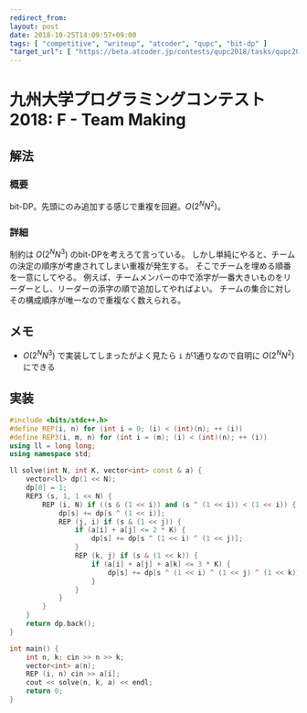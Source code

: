 ```yaml
---
redirect_from:
layout: post
date: 2018-10-25T14:09:57+09:00
tags: [ "competitive", "writeup", "atcoder", "qupc", "bit-dp" ]
"target_url": [ "https://beta.atcoder.jp/contests/qupc2018/tasks/qupc2018_f" ]
---
```


# 九州大学プログラミングコンテスト2018: F - Team Making

## 解法

### 概要

bit-DP。先頭にのみ追加する感じで重複を回避。$O(2^N N^2)$。

### 詳細

制約は $O(2^N N^3)$ のbit-DPを考えろて言っている。
しかし単純にやると、チームの決定の順序が考慮されてしまい重複が発生する。
そこでチームを埋める順番を一意にしてやる。
例えば、チームメンバーの中で添字が一番大きいものをリーダーとし、リーダーの添字の順で追加してやればよい。
チームの集合に対しその構成順序が唯一なので重複なく数えられる。

## メモ

-   $O(2^N N^3)$ で実装してしまったがよく見たら `i` が$1$通りなので自明に $O(2^N N^2)$ にできる

## 実装

``` c++
#include <bits/stdc++.h>
#define REP(i, n) for (int i = 0; (i) < (int)(n); ++ (i))
#define REP3(i, m, n) for (int i = (m); (i) < (int)(n); ++ (i))
using ll = long long;
using namespace std;

ll solve(int N, int K, vector<int> const & a) {
    vector<ll> dp(1 << N);
    dp[0] = 1;
    REP3 (s, 1, 1 << N) {
        REP (i, N) if ((s & (1 << i)) and (s ^ (1 << i)) < (1 << i)) {
            dp[s] += dp[s ^ (1 << i)];
            REP (j, i) if (s & (1 << j)) {
                if (a[i] + a[j] <= 2 * K) {
                    dp[s] += dp[s ^ (1 << i) ^ (1 << j)];
                }
                REP (k, j) if (s & (1 << k)) {
                    if (a[i] + a[j] + a[k] <= 3 * K) {
                        dp[s] += dp[s ^ (1 << i) ^ (1 << j) ^ (1 << k)];
                    }
                }
            }
        }
    }
    return dp.back();
}

int main() {
    int n, k; cin >> n >> k;
    vector<int> a(n);
    REP (i, n) cin >> a[i];
    cout << solve(n, k, a) << endl;
    return 0;
}
```
